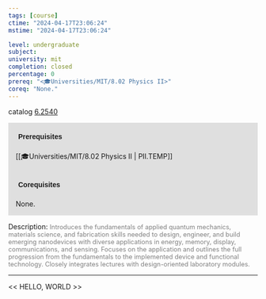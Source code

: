 ```yaml
---
tags: [course]
ctime: "2024-04-17T23:06:24"
mstime: "2024-04-17T23:06:24"

level: undergraduate
subject: 
university: mit
completion: closed
percentage: 0
prereq: "<🎓Universities/MIT/8.02 Physics II>"
coreq: "None."
---
```


catalog [6.2540](http://student.mit.edu/catalog/m6b.html#6.2540)

<span style="display: block; padding: 15px; background-color: rgb(100, 100, 100, 0.2);"><font id="m_prereq3373_0" style="display: block; font-family: Arial, sans-serif; font-weight: bold; padding: 5px">Prerequisites</font><br><span id="prereq3373_0">[[🎓Universities/MIT/8.02 Physics II | PII.TEMP]]</span></span>
<span style="display: block; padding: 15px; background-color: rgb(100, 100, 100, 0.2);"><font id="m_coreq3373_0" style="display: block; font-family: Arial, sans-serif; font-weight: bold; padding: 5px">Corequisites</font><br><span id="coreq3373_0">None.</span></span>

<font style="">Description:</font>
<font style="color: grey; font-size: 0.8rem;">Introduces the fundamentals of applied quantum mechanics, materials science, and fabrication skills needed to design, engineer, and build emerging nanodevices with diverse applications in energy, memory, display, communications, and sensing. Focuses on the application and outlines the full progression from the fundamentals to the implemented device and functional technology. Closely integrates lectures with design-oriented laboratory modules.</font>



---

<< HELLO, WORLD >>
